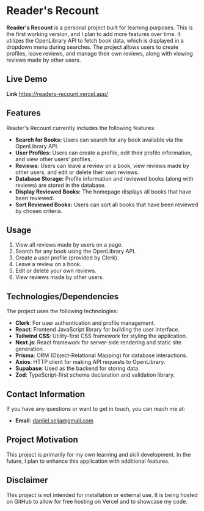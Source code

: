 # Reader's Recount

**Reader's Recount** is a personal project built for learning purposes. This is the first working version, and I plan to add more features over time. It utilizes the OpenLibrary API to fetch book data, which is displayed in a dropdown menu during searches. The project allows users to create profiles, leave reviews, and manage their own reviews, along with viewing reviews made by other users.

## Live Demo

**Link** https://readers-recount.vercel.app/

## Features

Reader's Recount currently includes the following features:

- **Search for Books:** Users can search for any book available via the OpenLibrary API.
- **User Profiles:** Users can create a profile, edit their profile information, and view other users' profiles.
- **Reviews:** Users can leave a review on a book, view reviews made by other users, and edit or delete their own reviews.
- **Database Storage:** Profile information and reviewed books (along with reviews) are stored in the database.
- **Display Reviewed Books:** The homepage displays all books that have been reviewed.
- **Sort Reviewed Books:** Users can sort all books that have been reviewed by chosen criteria.

## Usage

1. View all reviews made by users on a page.
2. Search for any book using the OpenLibrary API.
3. Create a user profile (provided by Clerk).
4. Leave a review on a book.
5. Edit or delete your own reviews.
6. View reviews made by other users.

## Technologies/Dependencies

The project uses the following technologies:

- **Clerk**: For user authentication and profile management.
- **React**: Frontend JavaScript library for building the user interface.
- **Tailwind CSS**: Utility-first CSS framework for styling the application.
- **Next.js**: React framework for server-side rendering and static site generation.
- **Prisma**: ORM (Object-Relational Mapping) for database interactions.
- **Axios**: HTTP client for making API requests to OpenLibrary.
- **Supabase**: Used as the backend for storing data.
- **Zod**: TypeScript-first schema declaration and validation library.

## Contact Information

If you have any questions or want to get in touch, you can reach me at:

- **Email**: danijel.selja@gmail.com

## Project Motivation

This project is primarily for my own learning and skill development. In the future, I plan to enhance this application with additional features.

## Disclaimer

This project is not intended for installation or external use. It is being hosted on GitHub to allow for free hosting on Vercel and to showcase my code.
